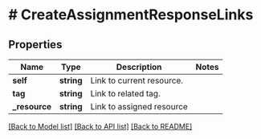 # # CreateAssignmentResponseLinks

## Properties

Name | Type | Description | Notes
------------ | ------------- | ------------- | -------------
**self** | **string** | Link to current resource. |
**tag** | **string** | Link to related tag. |
**_resource** | **string** | Link to assigned resource |

[[Back to Model list]](../../README.md#models) [[Back to API list]](../../README.md#endpoints) [[Back to README]](../../README.md)
